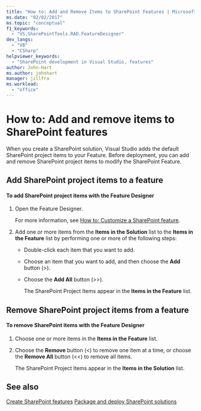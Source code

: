 ```yaml
---
title: "How to: Add and Remove Items to SharePoint Features | Microsoft Docs"
ms.date: "02/02/2017"
ms.topic: "conceptual"
f1_keywords:
  - "VS.SharePointTools.RAD.FeatureDesigner"
dev_langs:
  - "VB"
  - "CSharp"
helpviewer_keywords:
  - "SharePoint development in Visual Studio, features"
author: John-Hart
ms.author: johnhart
manager: jillfra
ms.workload:
  - "office"
---
```

# How to: Add and remove items to SharePoint features
  When you create a SharePoint solution, Visual Studio adds the default SharePoint project items to your Feature. Before deployment, you can add and remove SharePoint project items to modify the SharePoint Feature.

## Add SharePoint project items to a feature

#### To add SharePoint project items with the Feature Designer

1. Open the Feature Designer.

    For more information, see [How to: Customize a SharePoint feature](../sharepoint/how-to-customize-a-sharepoint-feature.md).

2. Add one or more items from the **Items in the Solution** list to the **Items in the Feature** list by performing one or more of the following steps:

   - Double-click each item that you want to add.

   - Choose an item that you want to add, and then choose the **Add** button (>).

   - Choose the **Add All** button (>>).

     The SharePoint Project Items appear in the **Items in the Feature** list.

## Remove SharePoint project items from a feature

#### To remove SharePoint items with the Feature Designer

1.  Choose one or more items in the **Items in the Feature** list.

2.  Choose the **Remove** button (<) to remove one item at a time, or choose the **Remove All** button (<<) to remove all items.

     The SharePoint Project Items appear in the **Items in the Solution** list.

## See also
 [Create SharePoint features](../sharepoint/creating-sharepoint-features.md)
 [Package and deploy SharePoint solutions](../sharepoint/packaging-and-deploying-sharepoint-solutions.md)
